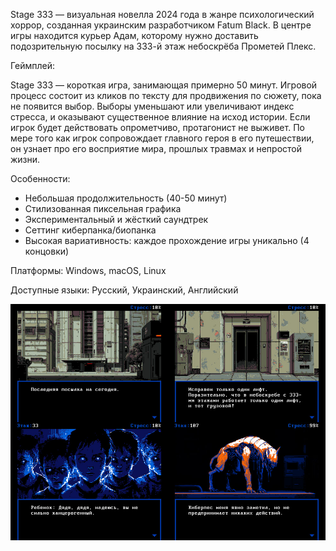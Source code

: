 Stage 333 — визуальная новелла 2024 года в жанре психологический хоррор, созданная украинским разработчиком Fatum Black. В центре игры находится курьер Адам, которому нужно доставить подозрительную посылку на 333-й этаж небоскрёба Прометей Плекс.

Геймплей:

Stage 333 — короткая игра, занимающая примерно 50 минут. Игровой процесс состоит из кликов по тексту для продвижения по сюжету, пока не появится выбор. Выборы уменьшают или увеличивают индекс стресса, и оказывают существенное влияние на исход истории. Если игрок будет действовать опрометчиво, протагонист не выживет. По мере того как игрок сопровождает главного героя в его путешествии, он узнает про его восприятие мира, прошлых травмах и непростой жизни.

Особенности:

- Небольшая продолжительность (40-50 минут)
- Стилизованная пиксельная графика
- Экспериментальный и жёсткий саундтрек
- Сеттинг киберпанка/биопанка
- Высокая вариативность: каждое прохождение игры уникально (4 концовки)

Платформы: Windows, macOS, Linux

Доступные языки: Русский, Украинский, Английский

<img src="https://github.com/fatumblack/Stage-333-VN/blob/main/screenshots.jpg">
